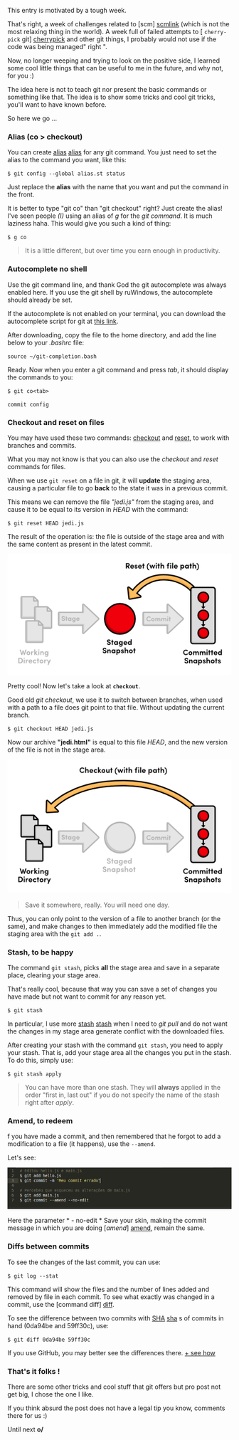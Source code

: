 This entry is motivated by a tough week.

That's right, a week of challenges related to [scm] [scmlink] (which is not the most relaxing thing in the world). A week full of failed attempts to [ `cherry-pick` git] [cherrypick] and other git things, I probably would not use if the code was being managed" right ".

Now, no longer weeping and trying to look on the positive side, I learned some cool little things that can be useful to me in the future, and why not, for you :)

The idea here is not to teach git nor present the basic commands or something like that. The idea is to show some tricks and cool git tricks, you'll want to have known before.

So here we go ...


### Alias (co > checkout)
You can create [alias] [alias] for any git command.
You just need to set the alias to the command you want, like this:

```
$ git config --global alias.st status 
```

Just replace the **alias** with the name that you want and put the command in the front.

It is better to type "git co" than "git checkout" right?
Just create the alias! I've seen people *(I)* using an alias of *g* for the *git command*. It is much laziness haha. This would give you such a kind of thing:

```
$ g co
```

> It is a little different, but over time you earn enough in productivity.


### Autocomplete no shell

Use the git command line, and thank God the git autocomplete was always enabled here. If you use the git shell by ruWindows, the autocomplete should already be set.

If the autocomplete is not enabled on your terminal, you can download the autocomplete script for git at [this link](https://github.com/git/git/blob/master/contrib/completion/git-completion.bash).

After downloading, copy the file to the home directory, and add the line below to your *.bashrc* file:

```
source ~/git-completion.bash
```

Ready. Now when you enter a git command and press *tab*, it should display the commands to you:

```
$ git co<tab>
```

```
commit config
```

### Checkout and reset on files

You may have used these two commands: [checkout][checkout] and [reset][reset], to work with branches and commits.

What you may not know is that you can also use the *checkout* and *reset* commands for files.

When we use `git reset` on a file in git, it will **update** the staging area, causing a particular file to go **back** to the state it was in a previous commit.

This means we can remove the file *"jedi.js"* from the staging area, and cause it to be equal to its version in *HEAD* with the command:

```
$ git reset HEAD jedi.js
```

The result of the operation is: the file is outside of the stage area and with the same content as present in the latest commit.

![Reset File](https://raw.githubusercontent.com/andreybleme/andreybleme.github.io/master/assets/img/resetfile.png "git reset file")

Pretty cool!
Now let's take a look at **`checkout`**.

Good old *git checkout*, we use it to switch between branches, when used with a path to a file does git point to that file. Without updating the current branch.

```
$ git checkout HEAD jedi.js
```

Now our archive **"jedi.html"** is equal to this file *HEAD*, and the new version of the file is not in the stage area.

![Checkout File](https://raw.githubusercontent.com/andreybleme/andreybleme.github.io/master/assets/img/checkoutfile.png "git checkout file")


> Save it somewhere, really. You will need one day.


Thus, you can only point to the version of a file to another branch (or the same), and make changes to then immediately add the modified file the staging area with the `git add .`.

### Stash, to be happy

The command `git stash`, picks **all** the stage area and save in a separate place, clearing your stage area.

That's really cool, because that way you can save a set of changes you have made but not want to commit for any reason yet.

```
$ git stash
```

In particular, I use more [stash] [stash] when I need to *git pull* and do not want the changes in my stage area generate conflict with the downloaded files. 

After creating your stash with the command `git stash`, you need to apply your stash. That is, add your stage area all the changes you put in the stash. To do this, simply use:

```
$ git stash apply
```

> You can have more than one stash. They will **always** applied in the order "first in, last out" if you do not specify the name of the stash right after *apply*.


### Amend, to redeem

f you have made a commit, and then remembered that he forgot to add a modification to a file (it happens), use the `--amend`.

Let's see:

![Commit amend](https://raw.githubusercontent.com/andreybleme/andreybleme.github.io/master/assets/img/amend.png "git commit amend")

Here the parameter * - no-edit * Save your skin, making the commit message in which you are doing [*amend*] [amend], remain the same.

### Diffs between commits

To see the changes of the last commit, you can use:
```
$ git log --stat
```
This command will show the files and the number of lines added and removed by file in each commit.
To see what exactly was changed in a commit, use the [command diff] [diff].

To see the difference between two commits with [SHA] [sha] s of commits in hand (0da94be and 59ff30c), use:

```
$ git diff 0da94be 59ff30c
```

If you use GitHub, you may better see the differences there.
[+ see how][githubdiff]

### That's it folks !

There are some other tricks and cool stuff that git offers but pro post not get big, I chose the one I like.

If you think absurd the post does not have a legal tip you know, comments there for us :) 

Until next **o/**



[scmlink]: https://en.wikipedia.org/wiki/Version_control
[cherrypick]: http://imasters.com.br/artigo/24442/desenvolvimento/dica-git-da-semana-cherry-picking/
[alias]: https://git-scm.com/book/tr/v2/Git-Basics-Git-Aliases
[checkout]: https://www.atlassian.com/git/tutorials/undoing-changes/git-checkout
[reset]: https://www.atlassian.com/git/tutorials/undoing-changes/git-checkout
[stash]: https://git-scm.com/book/pt-br/v1/Ferramentas-do-Git-Fazendo-Stash
[amend]: https://git-scm.com/book/pt-br/v1/Git-Essencial-Desfazendo-Coisas
[diff]: https://git-scm.com/docs/git-diff
[sha]: https://git-scm.com/book/en/v2/Git-Internals-Git-Objects
[githubdiff]: https://help.github.com/articles/comparing-commits-across-time/